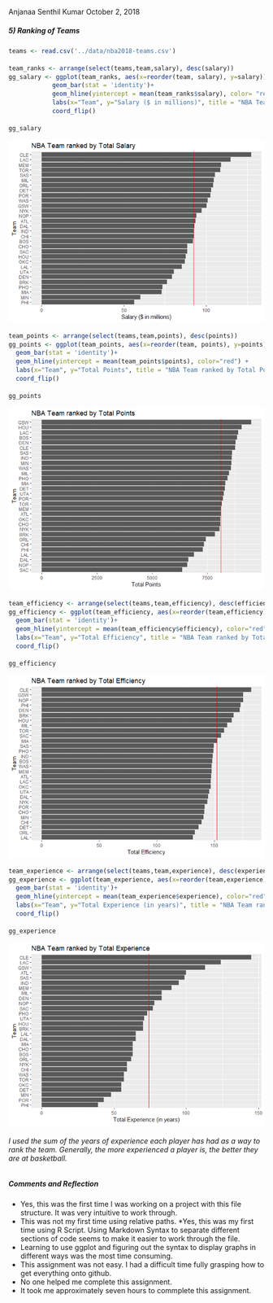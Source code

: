 Anjanaa Senthil Kumar
October 2, 2018

##### 5) Ranking of Teams

``` r
teams <- read.csv('../data/nba2018-teams.csv')

team_ranks <- arrange(select(teams,team,salary), desc(salary))
gg_salary <- ggplot(team_ranks, aes(x=reorder(team, salary), y=salary))+
            geom_bar(stat = 'identity')+
            geom_hline(yintercept = mean(team_ranks$salary), color= "red") + 
            labs(x="Team", y="Salary ($ in millions)", title = "NBA Team ranked by Total Salary")+
            coord_flip()

gg_salary
```

![](../report/workout01-anjanaa-senthilkumar_files/Ranked%20by%20Total%20Salary-1.png)

``` r
team_points <- arrange(select(teams,team,points), desc(points))
gg_points <- ggplot(team_points, aes(x=reorder(team, points), y=points))+
  geom_bar(stat = 'identity')+
  geom_hline(yintercept = mean(team_points$points), color="red") +
  labs(x="Team", y="Total Points", title = "NBA Team ranked by Total Points")+
  coord_flip() 

gg_points
```

![](../report/workout01-anjanaa-senthilkumar_files/Ranked%20by%20Total%20Points-1.png)

``` r
team_efficiency <- arrange(select(teams,team,efficiency), desc(efficiency))
gg_efficiency <- ggplot(team_efficiency, aes(x=reorder(team,efficiency), y=efficiency))+
  geom_bar(stat = 'identity')+
  geom_hline(yintercept = mean(team_efficiency$efficiency), color="red") +
  labs(x="Team", y="Total Efficiency", title = "NBA Team ranked by Total Efficiency")+
  coord_flip() 

gg_efficiency
```

![](../report/workout01-anjanaa-senthilkumar_files/Ranked%20by%20Efficiency-1.png)

``` r
team_experience <- arrange(select(teams,team,experience), desc(experience))
gg_experience <- ggplot(team_experience, aes(x=reorder(team,experience), y=experience))+
  geom_bar(stat = 'identity')+
  geom_hline(yintercept = mean(team_experience$experience), color="red") +
  labs(x="Team", y="Total Experience (in years)", title = "NBA Team ranked by Total Experience")+
  coord_flip() 

gg_experience
```

![](../report/workout01-anjanaa-senthilkumar_files/Ranked%20by%20Experience-1.png)

###### I used the sum of the years of experience each player has had as a way to rank the team. Generally, the more experienced a player is, the better they are at basketball.

##### Comments and Reflection

-   Yes, this was the first time I was working on a project with this file structure. It was very intuitive to work through.
-   This was not my first time using relative paths. \*Yes, this was my first time using R Script. Using Markdown Syntax to separate different sections of code seems to make it easier to work through the file.
-   Learning to use ggplot and figuring out the syntax to display graphs in different ways was the most time consuming.
-   This assignment was not easy. I had a difficult time fully grasping how to get everything onto github.
-   No one helped me complete this assignment.
-   It took me approximately seven hours to commplete this assignment.
